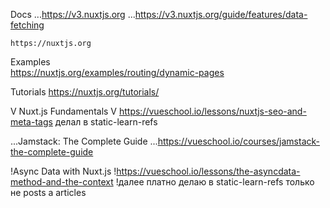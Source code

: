 ﻿Docs
    ...https://v3.nuxtjs.org
        ...https://v3.nuxtjs.org/guide/features/data-fetching

    https://nuxtjs.org



Examples    
    https://nuxtjs.org/examples/routing/dynamic-pages

Tutorials
    https://nuxtjs.org/tutorials/



V Nuxt.js Fundamentals
    V https://vueschool.io/lessons/nuxtjs-seo-and-meta-tags
        делал в static-learn-refs

...Jamstack: The Complete Guide
    ...https://vueschool.io/courses/jamstack-the-complete-guide

!Async Data with Nuxt.js
    !https://vueschool.io/lessons/the-asyncdata-method-and-the-context
        !далее платно
            делаю в static-learn-refs 
                только не posts а articles